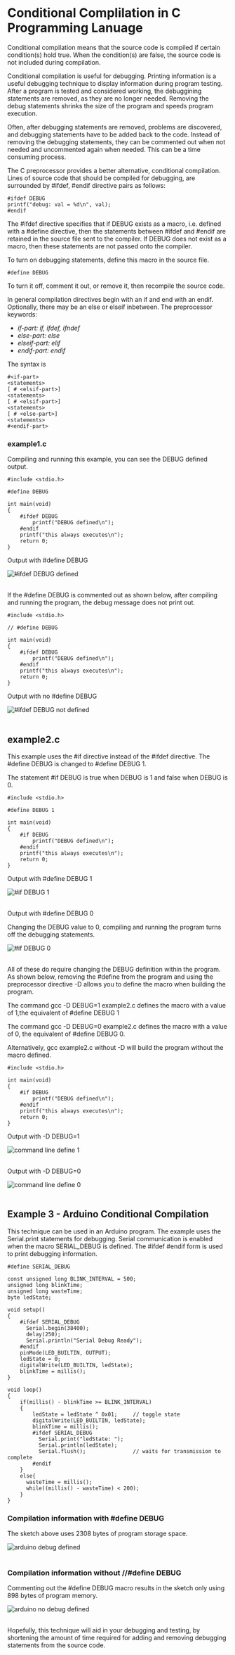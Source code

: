 # Conditional Complilation in C Programming Lanuage

Conditional compilation means that the source code is compiled if certain condition(s) hold true. When the condition(s) are false, the source code is not included during compilation. 

Conditional compilation is useful for debugging. Printing information is a useful debugging technique to display information during program testing. After a program is tested and considered working, the debuggining statements are removed, as they are no longer needed. Removing the debug statements shrinks the size of the program and speeds program execution. 

Often, after debugging statements are removed, problems are discovered, and debugging statements have to be added back to the code. Instead of removing the debugging statements, they can be commented out when not needed and uncommented again when needed. This can be a time consuming process. 

The C preprocessor provides a better alternative, conditional compilation. Lines of source code that should be compiled for debugging, are surrounded by #ifdef, #endif directive pairs as follows:

```
#ifdef DEBUG
printf("debug: val = %d\n", val);
#endif 
```

The #ifdef directive specifies that if DEBUG exists as a macro, i.e. defined with a #define directive, then the statements between #ifdef and #endif are retained in the source file sent to the compiler. If DEBUG does not exist as a macro, then these statements are not passed onto the compiler.

To turn on debugging statements, define this macro in the source file.
```
#define DEBUG 
``` 

To turn it off, comment it out, or remove it, then recompile the source code.

In general compilation directives begin with an if and end with an endif. Optionally, there may be an else or elseif inbetween. The preprocessor keywords:
- *if-part: if, ifdef, ifndef*
- *else-part: else*
- *elseif-part: elif*
- *endif-part: endif*

The syntax is

```
#<if-part>
<statements>
[ # <elsif-part>]
<statements>
[ # <elsif-part>]
<statements>
[ # <else-part>]
<statements>
#<endif-part>
```

### example1.c

Compiling and running this example, you can see the DEBUG defined output.

```
#include <stdio.h>

#define DEBUG

int main(void)
{
    #ifdef DEBUG
        printf("DEBUG defined\n");
    #endif 
    printf("this always executes\n");
    return 0;
}
```

Output with #define DEBUG

![#ifdef DEBUG defined](./images/defineDebug.png "#define DEBUG")<br><br>


If the #define DEBUG is commented out as shown below, after compiling and running the program, the debug message does not print out.

```
#include <stdio.h>

// #define DEBUG

int main(void)
{
    #ifdef DEBUG
        printf("DEBUG defined\n");
    #endif 
    printf("this always executes\n");
    return 0;
}
```

Output with no #define DEBUG

![#ifdef DEBUG not defined](./images/nodefine.png "#not defined")<br><br>

## example2.c

This example uses the #if directive instead of the #ifdef directive. The #define DEBUG is changed to #define DEBUG 1.

The statement #if DEBUG is true when DEBUG is 1 and false when DEBUG is 0.


```
#include <stdio.h>

#define DEBUG 1

int main(void)
{
    #if DEBUG
        printf("DEBUG defined\n");
    #endif 
    printf("this always executes\n");
    return 0;
}
```

Output with #define DEBUG 1

![#if DEBUG 1](./images/debug1.png "#if DEBUG 1")<br><br>


Output with #define DEBUG 0

Changing the DEBUG value to 0, compiling and running the program turns off the debugging statements.

![#if DEBUG 0](./images/debug0.png "#if DEBUG 0")<br><br>

All of these do require changing the DEBUG definition within the program. As shown below, removing the #define from the program and using the preprocessor directive -D allows you to define the macro when building the program.

The command gcc -D DEBUG=1 example2.c defines the macro with a value of 1,the equivalent of #define DEBUG 1

The command gcc -D DEBUG=0 example2.c defines the macro with a value of 0, the equivalent of #define DEBUG 0.

Alternatively, gcc example2.c without -D will build the program without the macro defined.


```
#include <stdio.h>

int main(void)
{
    #if DEBUG
        printf("DEBUG defined\n");
    #endif 
    printf("this always executes\n");
    return 0;
}
```

Output with -D DEBUG=1

![command line define 1](./images/commandD1.png "-D DEBUG=1")<br><br>

Output with -D DEBUG=0

![command line define 0](./images/commandD0.png "-D DEBUG=0")<br><br>


## Example 3 - Arduino Conditional Compilation

This technique can be used in an Arduino program. The example uses the Serial.print statements for debugging. Serial communication is enabled when the macro SERIAL_DEBUG is defined. The #ifdef #endif form is used to print debugging information.


```
#define SERIAL_DEBUG 

const unsigned long BLINK_INTERVAL = 500;
unsigned long blinkTime;
unsigned long wasteTime;
byte ledState;

void setup()
{
    #ifdef SERIAL_DEBUG
      Serial.begin(38400);
      delay(250);
      Serial.println("Serial Debug Ready");
    #endif
    pinMode(LED_BUILTIN, OUTPUT);
    ledState = 0;
    digitalWrite(LED_BUILTIN, ledState);
    blinkTime = millis();
}

void loop()
{
    if(millis() - blinkTime >= BLINK_INTERVAL)
    {
        ledState = ledState ^ 0x01;     // toggle state 
        digitalWrite(LED_BUILTIN, ledState);
        blinkTime = millis();
        #ifdef SERIAL_DEBUG
          Serial.print("ledState: ");
          Serial.println(ledState);
          Serial.flush();               // waits for transmission to complete
        #endif 
    }
    else{
      wasteTime = millis();
      while((millis() - wasteTime) < 200);
    }
}
```

### Compilation information with #define DEBUG

The sketch above uses 2308 bytes of program storage space.

![arduino debug defined](./images/arduinoDebug.png "memory size debug defined")<br><br>

### Compilation information without  //#define DEBUG

Commenting out the #define DEBUG macro results in the sketch only using 898 bytes of program memory.

![arduino no debug defined](./images/arduinoNoDebug.png "memory size debug not defined")<br><br>

Hopefully, this technique will aid in your debugging and testing, by shortening the amount of time required for adding and removing debugging statements from the source code.

